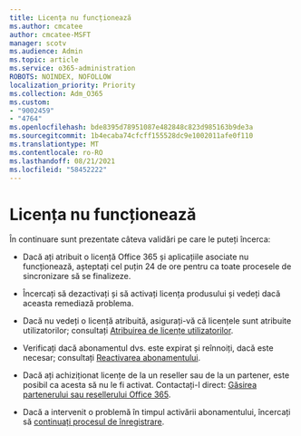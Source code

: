 ```yaml
---
title: Licența nu funcționează
ms.author: cmcatee
author: cmcatee-MSFT
manager: scotv
ms.audience: Admin
ms.topic: article
ms.service: o365-administration
ROBOTS: NOINDEX, NOFOLLOW
localization_priority: Priority
ms.collection: Adm_O365
ms.custom:
- "9002459"
- "4764"
ms.openlocfilehash: bde8395d78951087e482848c823d985163b9de3a
ms.sourcegitcommit: 1b4ecaba74cfcff155528dc9e1002011afe0f110
ms.translationtype: MT
ms.contentlocale: ro-RO
ms.lasthandoff: 08/21/2021
ms.locfileid: "58452222"
---
```

# <a name="license-not-working"></a>Licența nu funcționează

În continuare sunt prezentate câteva validări pe care le puteți încerca:

- Dacă ați atribuit o licență Office 365 și aplicațiile asociate nu funcționează, așteptați cel puțin 24 de ore pentru ca toate procesele de sincronizare să se finalizeze. 

- Încercați să dezactivați și să activați licența produsului și vedeți dacă aceasta remediază problema. 

- Dacă nu vedeți o licență atribuită, asigurați-vă că licențele sunt atribuite utilizatorilor; consultați [Atribuirea de licențe utilizatorilor](https://docs.microsoft.com/microsoft-365/admin/manage/assign-licenses-to-users?view=o365-worldwide).

- Verificați dacă abonamentul dvs. este expirat și reînnoiți, dacă este necesar; consultați [Reactivarea abonamentului](https://docs.microsoft.com/alchemyinsights/reactivate-your-subscription). 

- Dacă ați achiziționat licențe de la un reseller sau de la un partener, este posibil ca acesta să nu le fi activat. Contactați-l direct: [Găsirea partenerului sau resellerului Office 365](https://docs.microsoft.com//microsoft-365/admin/manage/find-your-partner-or-reseller).

- Dacă a intervenit o problemă în timpul activării abonamentului, încercați să [continuați procesul de înregistrare](https://go.microsoft.com/fwlink/?linkid=2126800).
